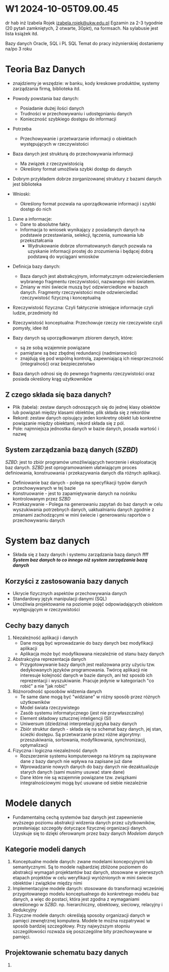 W1 2024-10-05T09.00.45
========================
dr hab inż Izabela Rojek
izabela.rojek@ukw.edu.pl
Egzamin za 2-3 tygodnie (20 pytań zamkniętych, 2 otwarte, 30pkt), na formsach.
Na sylabusie jest lista książek itd.

Bazy danych Oracle, SQL i PL SQL
Temat do pracy inżynierskiej dostaniemy na/po 3 roku

**Teoria Baz Danych**
==
- znajdziemy je wszędzie: w banku, kody kreskowe produktów, systemy zarządzania firmą, biblioteka itd.

* Powody powstania baz danych:
    - Posiadanie dużej ilości danych
    - Trudności w przechowywaniu i udostępnianiu danych
    - Konieczność szybkiego dostępu do informacji

* Potrzeba
    - Przechowywanie i przetwarzanie informacji o obiektach występujących w rzeczywistości

* Baza danych jest strukturą do przechowywania informacji
    - Ma związek z rzeczywistością
    - Określony format umożliwia szybki dostęp do danych

* Dobrym przykładem dobrze zorganizowanej struktury z bazami danych jest biblioteka

* Wnioski:
    - Określony format pozwala na uporządkowanie informacji i szybki dostęp do nich

1. Dane a informacje:
    * Dane to absolutne fakty.
    * Informacja to wniosek wynikający z posiadanych danych na podstawie przestawiania, selekcji, łączenia, sumowania lub przekształcania
        - Wydrukowanie dobrze sformatowanych danych pozwala na uzyskanie informacji prostej do zrozumienia i będącej dobrą podstawą do wyciągani wniosków

* Definicja bazy danych:
    - Baza danych jest abstrakcyjnym, informatycznym odzwierciedleniem wybranego fragmentu rzeczywistości, nazwanego mini światem. 
    - Zmiany w mini świecie muszą być odzwierciedlone w bazach danych. Fragmenty rzeczywistości może odzwierciedlać rzeczywistość fizyczną i konceptualną

* Rzeczywistość fizyczna: Czyli faktycznie istniejące informacje czyli ludzie, przedmioty itd
* Rzeczywistość konceptualna: Przechowuje rzeczy nie rzeczywiste czyli pomysły, idee itd

* Bazy danych są uporządkowanym zbiorem danych, które:
    - są ze sobą wzajemnie powiązane
    - pamiętane są bez zbędnej redundancji (nadmiarowości)
    - znajdują się pod wspólną kontrolą, zapewniającą ich niesprzeczność (integralność) oraz bezpieczeństwo

* Baza danych odnosi się do pewnego fragmentu rzeczywistości oraz posiada określony krąg użytkowników


**Z czego składa się baza danych?**
-
* Plik (tabela): zestaw danych odnoszących się do jednej klasy obiektów lub powiązań między klasami obiektów, plik składa się z rekordów
* Rekord: zestaw danych opisujący jeden konkretny obiekt lub konkretne powiązanie między obiektami, rekord składa się z pól.
* Pole: najmniejsza jednostka danych w bazie danych, posada wartość i nazwę

**System zarządzania bazą danych (_SZBD_)**
-
_SZBD_: jest to zbiór programów umożliwiających tworzenie i eksploatację baz danych. _SZBD_ jest oprogramowaniem ułatwiającym proces definiowania, konstruowania i przekazywania danych dla różnych aplikacji.

* Definiowanie baz danych - polega na specyfikacji typów danych przechowywanych w tej bazie
* Konstruowanie - jest to zapamiętywanie danych na nośniku kontrolowanym przez _SZBD_
* Przekazywanie - Polega na generowaniu zapytań do baz danych w celu wyszukiwania potrzebnych danych, uaktualnianiu danych zgodnie z zmianami zachodzącymi w mini świecie i generowaniu raportów  o przechowywaniu danych

**System baz danych**
==
* Składa się z bazy danych i systemu zarządzania bazą danych
***!!!! System baz danych to co innego niż system zarządzania bazą danych***

**Korzyści z zastosowania bazy danych**
-
* Ukrycie fizycznych aspektów przechowywania danych
* Standardowy język manipulacji danymi (SQL)
* Umożliwia projektowanie na poziomie pojęć odpowiadających obiektom występującym w rzeczywistości

**Cechy bazy danych**
-
1. Niezależność aplikacji i danych
    * Dane mogą być wprowadzanie do bazy danych bez modyfikacji aplikacji
    * Aplikacja może być modyfikowana niezależnie od stanu bazy danych
2. Abstrakcyjna reprezentacja danych
    * Przygotowywanie bazy danych jest realizowana przy użyciu tzw. dedykowanych języków programowania. Twórcę aplikacji nie interesuje kolejność danych w bazie danych, ani też sposób ich reprezentacji i wyszukiwanie. Pracuje  jedynie w kategoriach "co robić" a nie "jak robić"
3. Różnorodność sposobów widzenia danych
    * Te same dane mogą być "widziane" w różny sposób przez różnych użytkowników
    * Model świata rzeczywistego
    * Zasób systemu informatycznego (jest nie przywłaszczalny)
    * Element składowy sztucznej inteligencji (SI)
    * Uniwersum (dziedzina) interpretacji języka bazy danych
    * Zbiór struktur danych - składa się na schemat bazy danych, jej stan, ścieżki dostępu. Są przetwarzanie przez różne algorytmy: przeszukiwania, sortowania, modyfikowania, synchronizacji, optymalizacji
4. Fizyczna i logiczna niezależność danych
    * Rozszerzenie systemu komputerowego na którym są zapisywane dane z bazy danych nie wpływa na zapisane już dane
    * Wprowadzanie nowych danych do bazy danych nie dezaktualizuje starych danych (sami musimy usuwać stare dane)
    * Dane które nie są wzajemnie powiązane tzw. związkami integralnościowymi mogą być usuwane od siebie niezależnie

**Modele danych**
=
- Fundamentalną cechą systemów baz danych jest zapewnienie wyższego poziomu abstrakcji widzenia danych przez użytkowników, przesłaniając szczegóły dotyczące fizycznej organizacji danych.
Uzyskuje się to dzięki oferowanym przez bazy danych _Modelom danych_

Kategorie modeli danych
-
1. Konceptualne modele danych: zwane modelami koncepcyjnymi lub semantycznymi. Są to modele najbardziej zbliżone poziomem do abstrakcji wymagań projektantów baz danych, stosowane w pierwszych etapach projektów w celu weryfikacji wyróżnionych w mini świecie obiektów i związków między nimi
2. Implementacyjne modele danych:  stosowane do transformacji wcześniej przygotowanego modelu konceptualnego do konkretnego modelu baz danych, a więc do postaci, która jest zgodna z wymaganiami określonego w _SZBD_.
    np. hierarchiczny, obiektowy, sieciowy, relacyjny i dedukcyjny
3. Fizyczne modele danych: określają sposoby organizacji danych w pamięci zewnętrznej komputera. Modele te można rozpatrywać w sposób bardziej szczegółowy. Przy najwyższym stopniu szczegółowości rozważa się poszczególne bity przechowywane w pamięci.

Projektowanie schematu bazy danych
-
1. 

